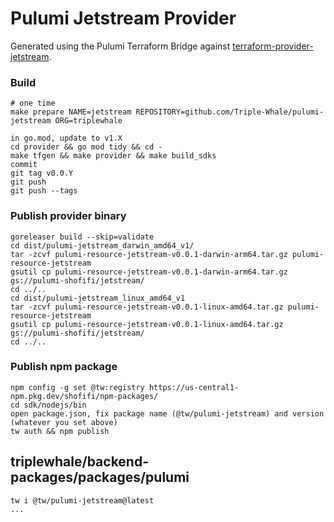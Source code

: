 # Pulumi Jetstream Provider

Generated using the Pulumi Terraform Bridge against [terraform-provider-jetstream](https://github.com/Triple-Whale/terraform-provider-jetstream).

### Build

```
# one time
make prepare NAME=jetstream REPOSITORY=github.com/Triple-Whale/pulumi-jetstream ORG=triplewhale

in go.mod, update to v1.X
cd provider && go mod tidy && cd -
make tfgen && make provider && make build_sdks
commit
git tag v0.0.Y
git push
git push --tags
```

### Publish provider binary

```
goreleaser build --skip=validate
cd dist/pulumi-jetstream_darwin_amd64_v1/
tar -zcvf pulumi-resource-jetstream-v0.0.1-darwin-arm64.tar.gz pulumi-resource-jetstream
gsutil cp pulumi-resource-jetstream-v0.0.1-darwin-arm64.tar.gz gs://pulumi-shofifi/jetstream/
cd ../..
cd dist/pulumi-jetstream_linux_amd64_v1
tar -zcvf pulumi-resource-jetstream-v0.0.1-linux-amd64.tar.gz pulumi-resource-jetstream
gsutil cp pulumi-resource-jetstream-v0.0.1-linux-amd64.tar.gz gs://pulumi-shofifi/jetstream/
cd ../..
```

### Publish npm package

```
npm config -g set @tw:registry https://us-central1-npm.pkg.dev/shofifi/npm-packages/
cd sdk/nodejs/bin
open package.json, fix package name (@tw/pulumi-jetstream) and version (whatever you set above)
tw auth && npm publish
```

## triplewhale/backend-packages/packages/pulumi

```
tw i @tw/pulumi-jetstream@latest
...
```
